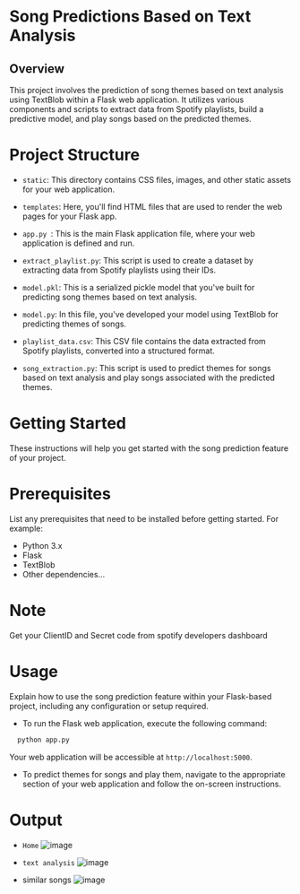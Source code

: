 # Song Predictions Based on Text Analysis
## Overview
This project involves the prediction of song themes based on text analysis using TextBlob within a Flask web application. It utilizes various components and scripts to extract data from Spotify playlists, build a predictive model, and play songs based on the predicted themes.

# Project Structure

- `static`: This directory contains CSS files, images, and other static assets for your web application.

- `templates`: Here, you'll find HTML files that are used to render the web pages for your Flask app.

- `app.py `: This is the main Flask application file, where your web application is defined and run.

- `extract_playlist.py`: This script is used to create a dataset by extracting data from Spotify playlists using their IDs.

- `model.pkl`: This is a serialized pickle model that you've built for predicting song themes based on text analysis.

- `model.py`: In this file, you've developed your model using TextBlob for predicting themes of songs.

- `playlist_data.csv`: This CSV file contains the data extracted from Spotify playlists, converted into a structured format.

- `song_extraction.py`: This script is used to predict themes for songs based on text analysis and play songs associated with the predicted themes.

# Getting Started
These instructions will help you get started with the song prediction feature of your project.

# Prerequisites
List any prerequisites that need to be installed before getting started. For example:

- Python 3.x
- Flask
- TextBlob
- Other dependencies...

# Note 
Get your ClientID and Secret code from spotify developers dashboard 

# Usage
Explain how to use the song prediction feature within your Flask-based project, including any configuration or setup required.

- To run the Flask web application, execute the following command:

```bash
  python app.py
```

Your web application will be accessible at `http://localhost:5000`.

- To predict themes for songs and play them, navigate to the appropriate section of your web application and follow the on-screen instructions.

# Output

- ``Home``
![image](https://github.com/Spraveen8-chary/song-prediction/assets/108536707/183830ad-fdbe-4046-9ff3-543506a2729e)

- ``text analysis``
  ![image](https://github.com/Spraveen8-chary/song-prediction/assets/108536707/81a3b0e3-d5bb-4cf4-bec1-ed9d52c73a9f)
- similar songs
    ![image](https://github.com/Spraveen8-chary/song-prediction/assets/108536707/d19840c9-83d9-48bd-ad45-93bf11a6df80)



